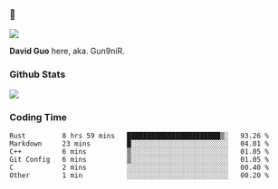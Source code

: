 ### 👋

![](https://komarev.com/ghpvc/?username=Gun9niR&label=Total+Views)

**David Guo** here, aka. Gun9niR.

### Github Stats

<img src="https://github-readme-stats.vercel.app/api?username=Gun9niR&count_private=true&show_icons=true&theme=vue-dark&hide_title=true">

### Coding Time

<!--START_SECTION:waka-->

```text
Rust         8 hrs 59 mins   ███████████████████████▒░   93.26 %
Markdown     23 mins         █░░░░░░░░░░░░░░░░░░░░░░░░   04.01 %
C++          6 mins          ▒░░░░░░░░░░░░░░░░░░░░░░░░   01.05 %
Git Config   6 mins          ▒░░░░░░░░░░░░░░░░░░░░░░░░   01.05 %
C            2 mins          ░░░░░░░░░░░░░░░░░░░░░░░░░   00.40 %
Other        1 min           ░░░░░░░░░░░░░░░░░░░░░░░░░   00.20 %
```

<!--END_SECTION:waka-->
